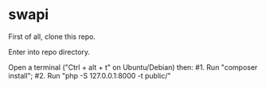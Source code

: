 # swapi

First of all, clone this repo.

Enter into repo directory.

Open a terminal ("Ctrl + alt + t" on Ubuntu/Debian) then: 
  #1. Run "composer install";
  #2. Run "php -S 127.0.0.1:8000 -t public/" 
